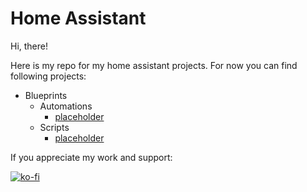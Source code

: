 # Home Assistant

Hi, there!

Here is my repo for my home assistant projects. For now you can find following projects:

- Blueprints
  - Automations
    - [placeholder](blueprints/automation/sven/placeholder.yaml)
  - Scripts
    - [placeholder](blueprints/script/placeholder.yaml)
   
If you appreciate my work and support:

[![ko-fi](https://ko-fi.com/img/githubbutton_sm.svg)](https://ko-fi.com/svenkortekaas)
